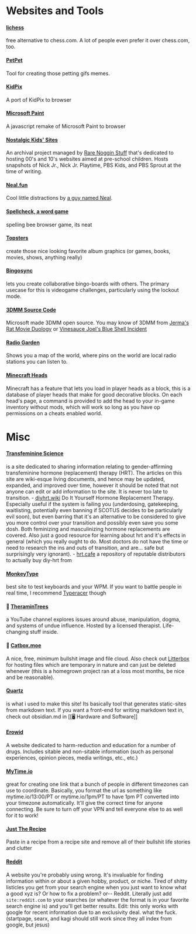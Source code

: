 # Websites and Tools
#### [lichess](https://lichess.org/)
free alternative to chess.com. A lot of people even prefer it over chess.com, too.
#### [PetPet](https://benisland.neocities.org/petpet/)
Tool for creating those petting gifs memes. 
#### [KidPix](https://kidpix.app/)
A port of KidPix to browser
#### [Microsoft Paint](https://paint.js.org/)
A javascript remake of Microsoft Paint to browser
#### [Nostalgic Kids' Sites](http://nostalgiakidssites.com/)
An archival project managed by [Rare Noggin Stuff](https://www.youtube.com/c/RareNogginStuff) that's dedicated to hosting 00's and 10's websites aimed at pre-school children. Hosts snapshots of Nick Jr., Nick Jr. Playtime, PBS Kids, and PBS Sprout at the time of writing.
#### [Neal.fun](https://neal.fun/)
Cool little distractions by [a guy named Neal](https://twitter.com/nealagarwal).
#### [Spellcheck, a word game](https://spellcheck.xyz/)
spelling bee browser game, its neat
#### [Topsters](https://topsters.org/)
create those nice looking favorite album graphics (or games, books, movies, shows, anything really)
#### [Bingosync](https://bingosync.com/)
lets you create collaborative bingo-boards with others. The primary usecase for this is videogame challenges, particularly using the lockout mode.
#### [3DMM Source Code](https://github.com/microsoft/Microsoft-3D-Movie-Maker)
Microsoft made 3DMM open source. You may know of 3DMM from [Jerma's Rat Movie Duology](https://www.youtube.com/playlist?list=PLZ4mmygFKYHKncd4PiyM5giwXp_owEKj3) or [Vinesauce Joel's Blue Shell Incident](https://www.youtube.com/watch?v=sUT2kKZeUpo)
#### [Radio Garden](https://radio.garden)
Shows you a map of the world, where pins on the world are local radio stations you can listen to.
#### [Minecraft Heads](https://minecraft-heads.com/)
Minecraft has a feature that lets you load in player heads as a block, this is a database of player heads that make for good decorative blocks. On each head's page, a command is provided to add the head to your in-game inventory without mods, which will work so long as you have op permissions on a cheats enabled world.
# Misc
#### [Transfeminine Science](https://transfemscience.org/)
is a site dedicated to sharing information relating to gender-affirming transfeminine hormone (replacement) therapy (HRT). The articles on this site are wiki-esque living documents, and hence may be updated, expanded, and improved over time, however it should be noted that not anyone can edit or add information to the site. It is never too late to transition.
    - [diyhrt.wiki](https://diyhrt.wiki/) Do It Yourself Hormone Replacement Therapy. Especially useful if the system is failing you (underdosing, gatekeeping, waitlisting, potentially even banning if SCOTUS decides to be particularly evil soon), but even barring that it's an alternative to be considered to give you more control over your transition and possibly even save you some dosh. Both feminizing and masculinizing hormone replacements are covered. Also just a good resource for learning about hrt and it's effects in general (which you really ought to do. Most doctors do not have the time or need to research the ins and outs of transition, and are... safe but surprisingly very ignorant).
    - [hrt.cafe](https://hrtcafe.net/) a repository of reputable distributors to actually buy diy-hrt from
#### [MonkeyType](https://monkeytype.com/)
best site to test keyboards and your WPM. If you want to battle people in real time, I recommend [Typeracer](https://play.typeracer.com/) though
#### 🌟 [TheraminTrees](https://www.youtube.com/@TheraminTrees)
a YouTube channel explores issues around abuse, manipulation, dogma, and systems of undue influence. Hosted by a licensed therapist. Life-changing stuff inside.
#### 🌟 [Catbox.moe](https://catbox.moe/)
A nice, free, minimum bullshit image and file cloud. Also check out [Litterbox](https://litterbox.catbox.moe/) for hosting files which are temporary in nature and can just be deleted whenever (this is a homegrown project ran at a loss most months, be nice and be reasonable).
#### [Quartz](https://quartz.jzhao.xyz/)
is what i used to make this site! Its basically tool that generates static-sites from markdown text. If you want a front-end for writing markdown text in, check out obsidian.md in [[🖥️ Hardware and Software]]
#### [Erowid](https://www.erowid.org/)
A website dedicated to harm-reduction and education for a number of drugs. Includes sitable and non-sitable information (such as personal experiences, opinion pieces, media writings, etc., etc.)
#### [MyTime.io](https://mytime.io/)
great for creating one link that a bunch of people in different timezones can use to coordinate. Basically, you format the url as something like mytime.io/13:00/PT or mytime.io/1pm/PT to have 1pm PT converted into your timezone automatically. It'll give the correct time for anyone connecting. Be sure to turn off your VPN and tell everyone else to as well for it to work!
#### [Just The Recipe](https://www.justtherecipe.com/)
Paste in a recipe from a recipe site and remove all of their bullshit life stories and clutter
#### [Reddit](https://www.reddit.com)
A website you're probably using wrong. It's invaluable for finding information within or about a given hobby, product, or niche. Tired of shitty listicles you get from your search engine when you just want to know what a good xyz is? Or how to fix a problem? or-- Reddit. Literally just add `site:reddit.com` to your searches (or whatever the format is in your favorite search engine is) and you'll get better results. Edit: this only works with google for recent information due to an exclusivity deal. what the fuck. (startpage, searx, and kagi should still work since they all index from google, but jesus)
